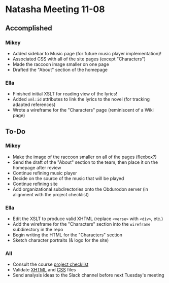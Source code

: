 # Natasha Meeting 11-08 

## Accomplished 

### Mikey 
* Added sidebar to Music page (for future music player implementation)! 
* Associated CSS with all of the site pages (except "Characters") 
* Made the raccoon image smaller on one page 
* Drafted the "About" section of the homepage

### Ella 
* Finished initial XSLT for reading view of the lyrics!
* Added `xml:id` attributes to link the lyrics to the novel (for tracking adapted references)
* Wrote a wireframe for the "Characters" page (reminiscent of a Wiki page)

## To-Do

### Mikey 
* Make the image of the raccoon smaller on all of the pages (flexbox?)
* Send the draft of the "About" section to the team, then place it on the homepage after review 
* Continue refining music player 
* Decide on the source of the music that will be played 
* Continue refining site 
* Add organizational subdirectories onto the Obdurodon server (in alignment with the project checklist)

### Ella 
* Edit the XSLT to produce valid XHTML (replace `<verse>` with `<div>`, etc.) 
* Add the wireframe for the "Characters" section into the `wireframe` subdirectory in the repo
* Begin writing the HTML for the "Characters" section 
* Sketch character portraits (& logo for the site) 

### All 
* Consult the course [project checklist](http://dh.obdurodon.org/project-checklist.xhtml)
* Validate [XHTML](https://validator.w3.org/#validate_by_input) and [CSS](https://jigsaw.w3.org/css-validator/) files 
* Send analysis ideas to the Slack channel before next Tuesday's meeting
